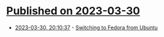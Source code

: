 # [Published on 2023-03-30](index.md)

* [2023-03-30, 20:10:37](https://lobste.rs/s/wbcgdt/switching_fedora_from_ubuntu) - [Switching to Fedora from Ubuntu](https://evertpot.com/switching-to-fedora/)
